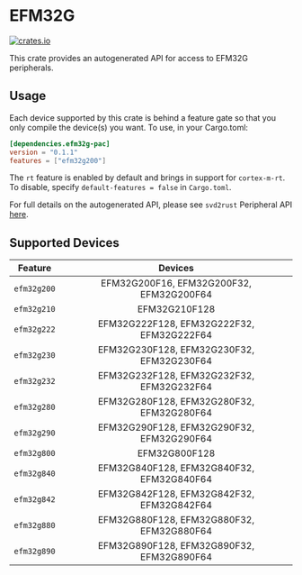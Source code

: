# EFM32G
    
[![crates.io](https://img.shields.io/crates/v/efm32g-pac?label=efm32g)](https://crates.io/crates/efm32g-pac)

This crate provides an autogenerated API for access to EFM32G peripherals.

## Usage

Each device supported by this crate is behind a feature gate so that you only
compile the device(s) you want. To use, in your Cargo.toml:

```toml
[dependencies.efm32g-pac]
version = "0.1.1"
features = ["efm32g200"]
```

The `rt` feature is enabled by default and brings in support for `cortex-m-rt`.
To disable, specify `default-features = false` in `Cargo.toml`.

For full details on the autogenerated API, please see `svd2rust` Peripheral API [here].
  
[here]: https://docs.rs/svd2rust/0.24.0/svd2rust/#peripheral-api

## Supported Devices
| Feature | Devices |
|:-----:|:-------:|    
|`efm32g200`|EFM32G200F16, EFM32G200F32, EFM32G200F64|
|`efm32g210`|EFM32G210F128|
|`efm32g222`|EFM32G222F128, EFM32G222F32, EFM32G222F64|
|`efm32g230`|EFM32G230F128, EFM32G230F32, EFM32G230F64|
|`efm32g232`|EFM32G232F128, EFM32G232F32, EFM32G232F64|
|`efm32g280`|EFM32G280F128, EFM32G280F32, EFM32G280F64|
|`efm32g290`|EFM32G290F128, EFM32G290F32, EFM32G290F64|
|`efm32g800`|EFM32G800F128|
|`efm32g840`|EFM32G840F128, EFM32G840F32, EFM32G840F64|
|`efm32g842`|EFM32G842F128, EFM32G842F32, EFM32G842F64|
|`efm32g880`|EFM32G880F128, EFM32G880F32, EFM32G880F64|
|`efm32g890`|EFM32G890F128, EFM32G890F32, EFM32G890F64|
